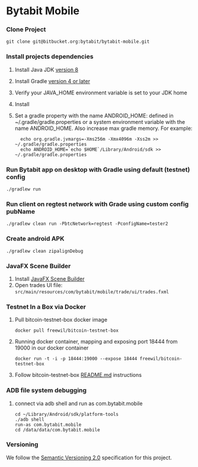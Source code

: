 Bytabit Mobile
===================

### Clone Project

```
git clone git@bitbucket.org:bytabit/bytabit-mobile.git 
```

### Install projects dependencies

1. Install Java JDK [version 8](https://jdk8.java.net/download.html)
2. Install Gradle [version 4 or later ](https://gradle.org/releases/)
3. Verify your JAVA_HOME environment variable is set to your JDK home
4. Install
4. Set a gradle property with the name ANDROID_HOME: defined in ~/.gradle/gradle.properties 
   or a system environment variable with the name ANDROID_HOME. Also increase max
   gradle memory. For example:
   
   ```   
     echo org.gradle.jvmargs=-Xms256m -Xmx4096m -Xss2m >> ~/.gradle/gradle.properties
     echo ANDROID_HOME=`echo $HOME`/Library/Android/sdk >> ~/.gradle/gradle.properties
   ```

### Run Bytabit app on desktop with Gradle using default (testnet) config

```
./gradlew run
```

### Run client on regtest network with Grade using custom config pubName

```
./gradlew clean run -PbtcNetwork=regtest -PconfigName=tester2
```

### Create android APK

```
./gradlew clean zipalignDebug
```

### JavaFX Scene Builder

1. Install [JavaFX Scene Builder](https://gluonhq.com/products/scene-builder/)
2. Open trades UI file: ```src/main/resources/com/bytabit/mobile/trade/ui/trades.fxml```

### Testnet In a Box via Docker

1. Pull bitcoin-testnet-box docker image
    
    ```
    docker pull freewil/bitcoin-testnet-box
    ```

2. Running docker container, mapping and exposing port 18444 from 19000 in our docker container 
    
    ```
    docker run -t -i -p 18444:19000 --expose 18444 freewil/bitcoin-testnet-box
    ```

3. Follow bitcoin-testnet-box [README.md](https://github.com/freewil/bitcoin-testnet-box) instructions

### ADB file system debugging

1. connect via adb shell and run as com.bytabit.mobile
    ```
    cd ~/Library/Android/sdk/platform-tools
    ./adb shell 
    run-as com.bytabit.mobile
    cd /data/data/com.bytabit.mobile
    ```
    
### Versioning

We follow the [Semantic Versioning 2.0](http://semver.org/spec/v2.0.0.html) specification for this project.